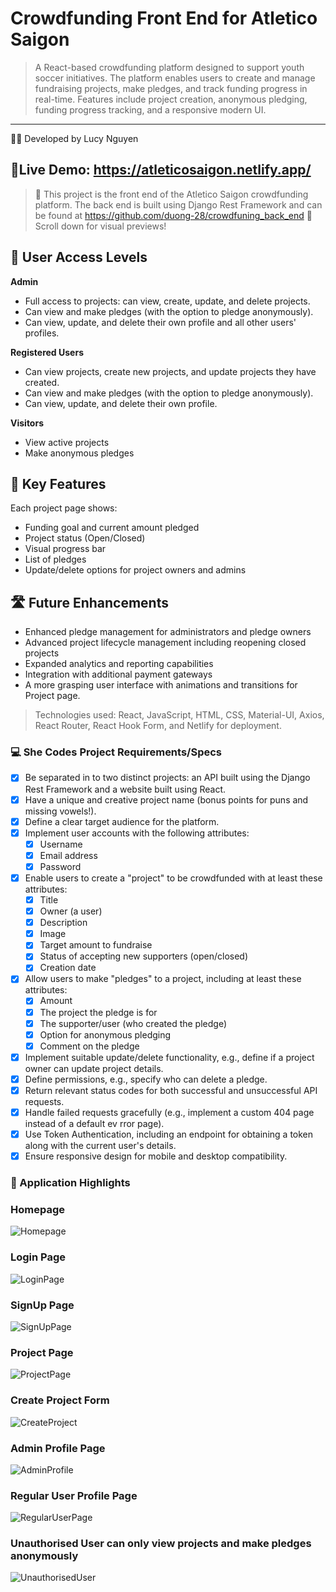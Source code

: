 # Crowdfunding Front End for Atletico Saigon
> A React-based crowdfunding platform designed to support youth soccer initiatives. 
> The platform enables users to create and manage fundraising projects, make pledges, and track funding progress in real-time. Features include project creation, anonymous pledging, funding progress tracking, and a responsive modern UI.
---
 👩‍💻 Developed by Lucy Nguyen

## 🚀Live Demo: <https://atleticosaigon.netlify.app/>

> 🔗 This project is the front end of the Atletico Saigon crowdfunding platform. The back end is built using Django Rest Framework and can be found at <https://github.com/duong-28/crowdfuning_back_end>
> 📸 Scroll down for visual previews!

## 🔐 User Access Levels
**Admin**
- Full access to projects: can view, create, update, and delete projects.
- Can view and make pledges (with the option to pledge anonymously).
- Can view, update, and delete their own profile and all other users' profiles.

**Registered Users**
- Can view projects, create new projects, and update projects they have created.
- Can view and make pledges (with the option to pledge anonymously).
- Can view, update, and delete their own profile.

**Visitors**
- View active projects
- Make anonymous pledges

## 🌟 Key Features
Each project page shows:
- Funding goal and current amount pledged
- Project status (Open/Closed)
- Visual progress bar
- List of pledges
- Update/delete options for project owners and admins

## 🛣️ Future Enhancements
- Enhanced pledge management for administrators and pledge owners
- Advanced project lifecycle management including reopening closed projects
- Expanded analytics and reporting capabilities
- Integration with additional payment gateways
- A more grasping user interface with animations and transitions for Project page.

> Technologies used: React, JavaScript, HTML, CSS, Material-UI, Axios, React Router, React Hook Form, and Netlify for deployment.

### 💻 She Codes Project Requirements/Specs

- [x] Be separated in to two distinct projects: an API built using the Django Rest Framework and a website built using React.
- [x] Have a unique and creative project name (bonus points for puns and missing vowels!).
- [x] Define a clear target audience for the platform.
- [x] Implement user accounts with the following attributes:
    - [x] Username
    - [x] Email address
    - [x] Password
- [x] Enable users to create a "project" to be crowdfunded with at least these attributes:
    - [x] Title
    - [x] Owner (a user)
    - [x] Description
    - [x] Image
    - [x] Target amount to fundraise
    - [x] Status of accepting new supporters (open/closed)
    - [x] Creation date
- [x] Allow users to make "pledges" to a project, including at least these attributes:
    - [x] Amount
    - [x] The project the pledge is for
    - [x] The supporter/user (who created the pledge)
    - [x] Option for anonymous pledging
    - [x] Comment on the pledge
- [x] Implement suitable update/delete functionality, e.g., define if a project owner can update project details.
- [x] Define permissions, e.g., specify who can delete a pledge.
- [x] Return relevant status codes for both successful and unsuccessful API requests.
- [x] Handle failed requests gracefully (e.g., implement a custom 404 page instead of a default ev rror page).
- [x] Use Token Authentication, including an endpoint for obtaining a token along with the current user's details.
- [x] Ensure responsive design for mobile and desktop compatibility.

### 📸 Application Highlights

### Homepage
![Homepage](public/photos/Homepage.png)

### Login Page
![LoginPage](public/photos/LoginPage.png)

### SignUp Page
![SignUpPage](public/photos/SignUpForm.png)

### Project Page
![ProjectPage](public/photos/ProjectPageAdmin.png)

### Create Project Form
![CreateProject](public/photos/CreateProjectForm.png)

### Admin Profile Page
![AdminProfile](public/photos/UserProfileAdmin.png)

### Regular User Profile Page
![RegularUserPage](public/photos/UserProfileRegular.png)

### Unauthorised User can only view projects and make pledges anonymously
![UnauthorisedUser](<public/photos/Unauthorised user.png>)